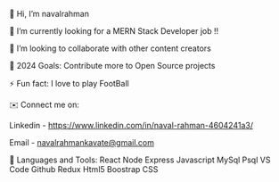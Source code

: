  👋 Hi, I’m navalrahman

🔭 I’m currently looking for a MERN Stack Developer job !!

👯 I’m looking to collaborate with other content creators

🥅 2024 Goals: Contribute more to Open Source projects

⚡ Fun fact: I love to play FootBall

✉️ Connect me on:

Linkedin - https://www.linkedin.com/in/naval-rahman-4604241a3/ 

Email - navalrahmankavate@gmail.com


🧰 Languages and Tools:
React Node Express Javascript MySql Psql VS Code Github Redux Html5 Boostrap CSS
